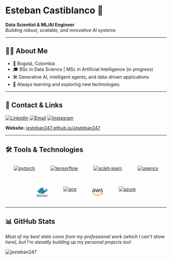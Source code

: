 # Esteban Castiblanco 👋

**Data Scientist & ML/AI Engineer**  
*Building robust, scalable, and innovative AI systems*

---

## 🧑‍💻 About Me

- 📍 Bogotá, Colombia
- 🎓 BSc in Data Science | MSc in Artificial Intelligence (in progress)
- 🛠️ Generative AI, intelligent agents, and data-driven applications
- 🌱 Always learning and exploring new technologies

---

## 🔗 Contact & Links

<p align="left">
  <a href="https://www.linkedin.com/in/esteban-castiblanco-36b537230" target="_blank"><img align="center" src="https://raw.githubusercontent.com/rahuldkjain/github-profile-readme-generator/master/src/images/icons/Social/linked-in-alt.svg" alt="LinkedIn" height="30" width="40" /></a>
  <a href="mailto:esteban.castiblanco24@gmail.com" target="_blank"><img align="center" src="https://camo.githubusercontent.com/7f7b46dc6de3f79de9b7f5134096433206eb80e7e84b948e67f55f496cf799f4/68747470733a2f2f6564656e742e6769746875622e696f2f537570657254696e7949636f6e732f696d616765732f7376672f676d61696c5f6f6c642e737667" alt="Email" height="30" width="40" /></a>
  <a href="https://www.instagram.com/jesteban_247" target="_blank"><img align="center" src="https://raw.githubusercontent.com/rahuldkjain/github-profile-readme-generator/master/src/images/icons/Social/instagram.svg" alt="Instagram" height="30" width="40" /></a>
</p>

**Website:** [jesteban247.github.io/Jesteban247](https://jesteban247.github.io/Jesteban247/)

---

## 🛠️ Tools & Technologies

<p align="center" style="display: flex; flex-wrap: wrap; gap: 24px; justify-content: center;">
  <a href="https://pytorch.org/" target="_blank"><img src="https://www.vectorlogo.zone/logos/pytorch/pytorch-icon.svg" alt="pytorch" height="36px" style="margin: 12px;"/></a>
  <a href="https://www.tensorflow.org" target="_blank"><img src="https://www.vectorlogo.zone/logos/tensorflow/tensorflow-icon.svg" alt="tensorflow" height="36px" style="margin: 12px;"/></a>
  <a href="https://scikit-learn.org/" target="_blank"><img src="https://upload.wikimedia.org/wikipedia/commons/0/05/Scikit_learn_logo_small.svg" alt="scikit-learn" height="36px" style="margin: 12px;"/></a>
  <a href="https://opencv.org/" target="_blank" rel="noreferrer"><img src="https://www.vectorlogo.zone/logos/opencv/opencv-icon.svg" alt="opencv" height="36px" style="margin: 12px;"/></a>
  <a href="https://www.docker.com/" target="_blank"><img src="https://raw.githubusercontent.com/devicons/devicon/master/icons/docker/docker-original-wordmark.svg" alt="docker" height="36px" style="margin: 12px;"/></a>
  <a href="https://cloud.google.com" target="_blank"><img src="https://www.vectorlogo.zone/logos/google_cloud/google_cloud-icon.svg" alt="gcp" height="36px" style="margin: 12px;"/></a>
  <a href="https://aws.amazon.com" target="_blank"><img src="https://raw.githubusercontent.com/devicons/devicon/master/icons/amazonwebservices/amazonwebservices-original-wordmark.svg" alt="aws" height="36px" style="margin: 12px;"/></a>
  <a href="https://azure.microsoft.com/en-in/" target="_blank"><img src="https://www.vectorlogo.zone/logos/microsoft_azure/microsoft_azure-icon.svg" alt="azure" height="36px" style="margin: 12px;"/></a>
</p>

---

## 📊 GitHub Stats

<em>Most of my best stats come from my professional work (which I can't show here), but I'm steadily building up my personal projects too!</em>

<p align="left">
  <img src="https://github-readme-stats.vercel.app/api?username=jesteban247&show_icons=true&locale=en" alt="jesteban247" />
</p>



